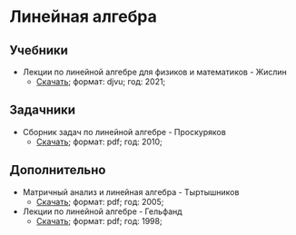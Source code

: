 # Линейная алгебра

## Учебники

- Лекции по линейной алгебре для физиков и математиков - Жислин
  - [Скачать](<Книга Лекции-по-линейной-алгебре-для-физиков-и-математиков (2021) Жислин.djvu>); формат: djvu; год: 2021;

## Задачники

- Сборник задач по линейной алгебре - Проскуряков
  - [Скачать](<Задачник Сборник-задач-по-линейной-алгебре (2010) Проскуряков.pdf>); формат: pdf; год: 2010;

## Дополнительно

- Матричный анализ и линейная алгебра - Тыртышников
  - [Скачать](<Книга Матричный-анализ-и-линейная-алгебра Тыртышников.pdf>); формат: pdf; год: 2005;
- Лекции по линейной алгебре - Гельфанд
  - [Скачать](<Книга Лекции-по-линейной-алгебре (1998) Гельфанд.pdf>); формат: pdf; год: 1998;